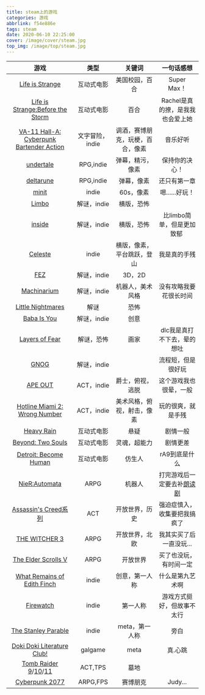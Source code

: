 ```yaml
---
title: steam上的游戏
categories: 游戏
abbrlink: f54e886e
tags: steam
date: 2020-06-10 22:25:00
cover: /image/cover/steam.jpg
top_img: /image/top/steam.jpg
---
```

游戏|类型|关键词|一句话感想
:-:|:-:|:-:|:-:
[Life is Strange](https://store.steampowered.com/sub/56692/)|互动式电影|美国校园，百合|Super Max！
[Life is Strange:Before the Storm](https://store.steampowered.com/bundle/4418/Life_is_Strange_Before_the_Storm_Deluxe_Edition/)|互动式电影|百合|Rachel是真的撩，是我我也会爱上她
[VA-11 Hall-A: Cyberpunk Bartender Action](https://store.steampowered.com/app/447530/VA11_HallA_Cyberpunk_Bartender_Action/)|文字冒险，indie|调酒，赛博朋克，玩梗，百合，像素|音乐好听
[undertale](https://store.steampowered.com/app/391540/Undertale/)|RPG,indie|弹幕，精污，像素|保持你的决心！
[deltarune](https://www.deltarune.com/)|RPG,indie|弹幕，像素|还只有第一章
[minit](https://store.steampowered.com/app/609490/Minit/)|indie|60s，像素|嗯......好玩！
[Limbo](https://store.steampowered.com/app/48000/LIMBO/)|解谜，indie|横版，恐怖|
[inside](https://store.steampowered.com/app/304430/INSIDE/)|解谜，indie|横版，恐怖|比limbo简单，但是更加致郁 ​​​​
[Celeste](https://store.steampowered.com/app/504230/Celeste/)|indie|横版，像素，平台跳跃，登山|我是真的手残
[FEZ](https://store.steampowered.com/app/224760/FEZ/)|解谜，indie|3D，2D|
[Machinarium](https://store.steampowered.com/app/40700/_Machinarium/)|解谜，indie|机器人，美术风格|没有攻略我要花很长时间
[Little Nightmares](https://store.steampowered.com/app/424840/Little_Nightmares/)|解谜|恐怖|
[Baba Is You](https://store.steampowered.com/app/736260/Baba_Is_You/)|解谜，indie|创意|
[Layers of Fear](https://store.steampowered.com/app/391720/Layers_of_Fear/)|解谜，恐怖|画家|dlc我是真打不下去，晕的想吐
[GNOG](https://store.steampowered.com/app/290510/GNOG/)|解谜，indie||流程短，但是很好玩
[APE OUT](https://store.steampowered.com/app/447150/APE_OUT/)|ACT，indie|爵士，俯视，逃脱|这个游戏我也很晕，一般
[Hotline Miami 2: Wrong Number](https://store.steampowered.com/app/274170/Hotline_Miami_2_Wrong_Number/)|ACT，indie|美术风格，俯视，射击，像素|玩的很爽，就是手残
[Heavy Rain](https://store.steampowered.com/app/960910/Heavy_Rain/)|互动式电影|悬疑|剧情一般
[Beyond: Two Souls](https://store.steampowered.com/app/960990/Beyond_Two_Souls/)|互动式电影|灵魂，超能力|剧情更差
[Detroit: Become Human](https://store.steampowered.com/app/1222140/Detroit_Become_Human/)|互动式电影|仿生人|rA9到底是什么
[NieR:Automata](https://store.steampowered.com/app/524220/NieRAutomata/)|ARPG|机器人|打完游戏后一定要去补[朗读剧](https://www.bilibili.com/video/BV1MW411g72E?from=search&seid=770059017042051559)
[Assassin's Creed系列](https://store.steampowered.com/franchise/AC)|ACT|开放世界，历史|强迫症慎入，收集要把我搞疯了
[THE WITCHER 3](https://store.steampowered.com/sub/124923/)|ARPG|开放世界，北欧|我其实买了后一直没玩...
[The Elder Scrolls V](https://store.steampowered.com/app/489830/The_Elder_Scrolls_V_Skyrim_Special_Edition/)|ARPG|开放世界|买了也没玩，有时间一定
[What Remains of Edith Finch](https://store.steampowered.com/app/501300/What_Remains_of_Edith_Finch/?l=schinese&curator_clanid=29227165)|indie|创意，第一人称|什么是第九艺术啊
[Firewatch](https://store.steampowered.com/app/383870/Firewatch/?l=schinese)|indie|第一人称|游戏方式挺好，但故事不太行
[The Stanley Parable](https://store.steampowered.com/app/221910/The_Stanley_Parable/?l=schinese)|indie|meta，第一人称|旁白
[Doki Doki Literature Club!](https://store.steampowered.com/app/698780/Doki_Doki_Literature_Club/)|galgame|meta|真.心跳
[Tomb Raider 9](https://store.steampowered.com/app/203160/Tomb_Raider/)/[10](https://store.steampowered.com/app/391220/Rise_of_the_Tomb_Raider/)/[11](https://store.steampowered.com/app/750920/Shadow_of_the_Tomb_Raider_Definitive_Edition/)|ACT,TPS|墓地
[Cyberpunk 2077](https://store.steampowered.com/app/1091500/_2077/)|ARPG,FPS|赛博朋克|Judy…
